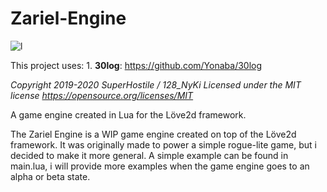 # Zariel-Engine

![l](https://github.com/SuperHostile/Zariel-Engine/blob/master/logo.png "")

This project uses:
	1. **30log**: https://github.com/Yonaba/30log 

_Copyright 2019-2020 SuperHostile / 128_NyKi
Licensed under the MIT license https://opensource.org/licenses/MIT_

A game engine created in Lua for the Löve2d framework.

The Zariel Engine is a WIP game engine created on top of the Löve2d framework. 
It was originally made to power a simple rogue-lite game, but i decided to make it more general.
A simple example can be found in main.lua, i will provide more examples when the game engine goes to an alpha or beta state.
